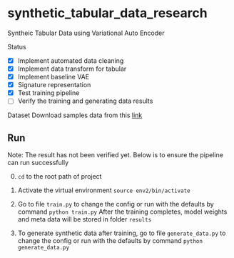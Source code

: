 # synthetic_tabular_data_research
Syntheic Tabular Data using Variational Auto Encoder

Status
- [x] Implement automated data cleaning
- [x] Implement data transform for tabular
- [x] Implement baseline VAE
- [x] Signature representation
- [x] Test training pipeline
- [ ] Verify the training and generating data results

Dataset
Download samples data from this [link](https://drive.google.com/drive/folders/1C_-Pn4uxs1PF42i0Ve9FfN9p6nGZA1oy?usp=sharing)


## Run
Note: The result has not been verified yet. Below is to ensure the pipeline can run successfully

0. `cd` to the root path of project

1. Activate the virtual environment
`source env2/bin/activate`

2. Go to file `train.py` to change the config or run with the defaults by command
`python train.py`
    After the training completes, model weights and meta data will be stored in folder `results`

3. To generate synthetic data after training, go to file `generate_data.py` to change the config or run with the defaults by command
`python generate_data.py`


